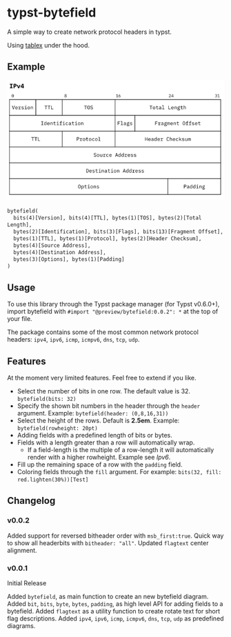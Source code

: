 # typst-bytefield 

A simple way to create network protocol headers in typst.

Using [tablex](https://github.com/PgBiel/typst-tablex) under the hood.

## Example

![ipv4 example](ipv4-example.png)

```typst  
bytefield(
  bits(4)[Version], bits(4)[TTL], bytes(1)[TOS], bytes(2)[Total Length],
  bytes(2)[Identification], bits(3)[Flags], bits(13)[Fragment Offset],
  bytes(1)[TTL], bytes(1)[Protocol], bytes(2)[Header Checksum],
  bytes(4)[Source Address],
  bytes(4)[Destination Address],
  bytes(3)[Options], bytes(1)[Padding]
)
```

## Usage

To use this library through the Typst package manager (for Typst v0.6.0+), import bytefield with `#import "@preview/bytefield:0.0.2": *` at the top of your file.

The package contains some of the most common network protocol headers: `ipv4`, `ipv6`, `icmp`, `icmpv6`, `dns`, `tcp`, `udp`.


## Features

At the moment very limited features. Feel free to extend if you like.

- Select the number of bits in one row. The default value is 32. `bytefield(bits: 32)`
- Specify the shown bit numbers in the header through the `header` argument. Example: `bytefield(header: (0,8,16,31))` 
- Select the height of the rows. Default is **2.5em**. Example: `bytefield(rowheight: 20pt)`  
- Adding fields with a predefined length of bits or bytes. 
- Fields with a length greater than a row will automatically wrap. 
  - If a field-length is the multiple of a row-length it will automatically render with a higher rowheight. Example see *Ipv6*. 
- Fill up the remaining space of a row with the `padding` field.
- Coloring fields through the `fill` argument. For example: `bits(32, fill: red.lighten(30%))[Test]` 



## Changelog

### v0.0.2

Added support for reversed bitheader order with `msb_first:true`.
Quick way to show all headerbits with `bitheader: "all"`.
Updated `flagtext` center alignment.


### v0.0.1

Initial Release

Added `bytefield`, as main function to create an new bytefield diagram. 
Added `bit`, `bits`, `byte`, `bytes`, `padding`, as high level API for adding fields to a bytefield. 
Added `flagtext` as a utility function to create rotate text for short flag descriptions.
Added `ipv4`, `ipv6`, `icmp`, `icmpv6`, `dns`, `tcp`, `udp` as predefined diagrams.
